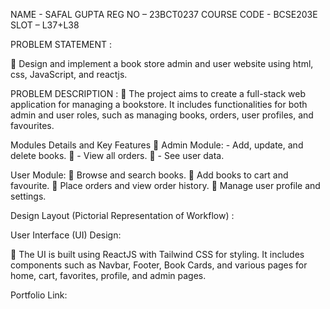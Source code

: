 NAME - SAFAL GUPTA                                                     REG NO – 23BCT0237 
COURSE CODE - BCSE203E                                                  SLOT – L37+L38



       
PROBLEM STATEMENT :

	Design and implement a book store admin and user website using html, css, JavaScript, and reactjs.



PROBLEM DESCRIPTION  :
	The project aims to create a full-stack web application for managing a bookstore. It includes functionalities for both admin and user roles, such as managing books, orders, user profiles, and favourites.



Modules Details and Key Features 
	Admin Module: - Add, update, and delete books. 
	- View all orders. 
	- See user data. 


User Module: 
	Browse and search books. 
	 Add books to cart and favourite. 
	Place orders and view order history. 
	Manage user profile and settings.

Design Layout (Pictorial Representation of Workflow) :
 
    
          

User Interface (UI) Design:

	The UI is built using ReactJS with Tailwind CSS for styling. It includes components such as Navbar, Footer, Book Cards, and various pages for home, cart, favorites, profile, and admin pages.


Portfolio Link:

